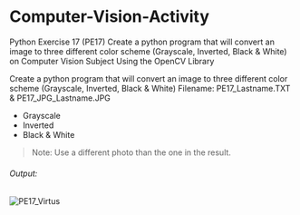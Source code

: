 # Computer-Vision-Activity
Python Exercise 17 (PE17) Create a python program that will convert an image to three different color scheme (Grayscale, Inverted, Black & White) on Computer Vision Subject Using the OpenCV Library

Create a python program that will convert an image to three different color scheme (Grayscale, Inverted, Black & White)
Filename: PE17_Lastname.TXT & PE17_JPG_Lastname.JPG

- Grayscale
- Inverted
- Black & White

> Note: Use a different photo than the one in the result.

###### Output:
![PE17_Virtus](https://user-images.githubusercontent.com/83077353/161914764-b6bc54f2-f013-4691-a3b4-0e75fd8e2a58.jpg)
